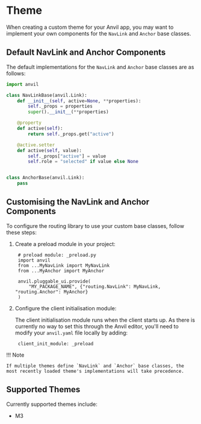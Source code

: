# Theme

When creating a custom theme for your Anvil app, you may want to implement your own components for the `NavLink` and `Anchor` base classes.

## Default NavLink and Anchor Components

The default implementations for the `NavLink` and `Anchor` base classes are as follows:

```python
import anvil

class NavLinkBase(anvil.Link):
    def __init__(self, active=None, **properties):
        self._props = properties
        super().__init__(**properties)

    @property
    def active(self):
        return self._props.get("active")

    @active.setter
    def active(self, value):
        self._props["active"] = value
        self.role = "selected" if value else None


class AnchorBase(anvil.Link):
    pass
```

## Customising the NavLink and Anchor Components

To configure the routing library to use your custom base classes, follow these steps:

1. Create a preload module in your project:

        # preload module: _preload.py
        import anvil
        from ...MyNavLink import MyNavLink
        from ...MyAnchor import MyAnchor

        anvil.pluggable_ui.provide(
            "MY_PACKAGE_NAME", {"routing.NavLink": MyNavLink, "routing.Anchor": MyAnchor}
        )


2. Configure the client initialisation module:

    The client initialisation module runs when the client starts up. As there is currently no way to set this through the Anvil editor, you'll need to modify your `anvil.yaml` file locally by adding:

        client_init_module: _preload

!!! Note

    If multiple themes define `NavLink` and `Anchor` base classes, the most recently loaded theme's implementations will take precedence.

## Supported Themes

Currently supported themes include:

-   M3
